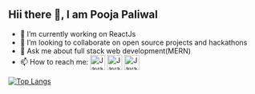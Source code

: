 ## Hii there :wave:, I am Pooja Paliwal 
- 🔭 I’m currently working on ReactJs
- 👯 I’m looking to collaborate on open source projects and hackathons
- 💬 Ask me about full stack web development(MERN)
- 📫 How to reach me:
<a href="https://www.instagram.com/_pooja1601_/"><img align="center" alt="Java" width="30px" src="https://camo.githubusercontent.com/c9dacf0f25a1489fdbc6c0d2b41cda58b77fa210a13a886d6f99e027adfbd358/68747470733a2f2f6564656e742e6769746875622e696f2f537570657254696e7949636f6e732f696d616765732f7376672f696e7374616772616d2e737667" /></a>
<a href="https://www.linkedin.com/in/pooja-paliwal-3966191b4/"><img align="center" alt="Java" width="30px" src="https://camo.githubusercontent.com/c8a9c5b414cd812ad6a97a46c29af67239ddaeae08c41724ff7d945fb4c047e5/68747470733a2f2f6564656e742e6769746875622e696f2f537570657254696e7949636f6e732f696d616765732f7376672f6c696e6b6564696e2e737667" /></a>
<a href="https://www.facebook.com/pooja.paliwal.5059601"><img align="center" alt="Java" width="30px" src="https://camo.githubusercontent.com/8f245234577766478eaf3ee72b0615e99bb9ef3eaa56e1c37f75692811181d5c/68747470733a2f2f6564656e742e6769746875622e696f2f537570657254696e7949636f6e732f696d616765732f7376672f66616365626f6f6b2e737667" /></a>

[![Top Langs](https://github-readme-stats.vercel.app/api/top-langs/?username=anuraghazra&layout=compact)](https://github.com/poojapaliwal/github-readme-stats)



